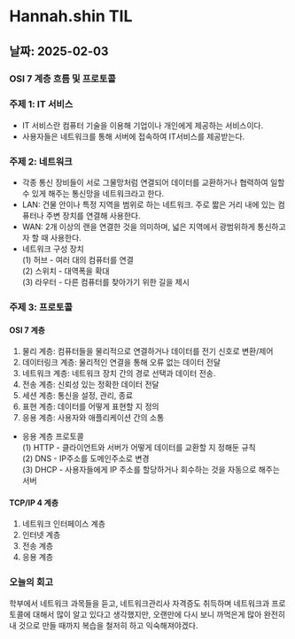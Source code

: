 # Hannah.shin TIL

## 날짜: 2025-02-03

### OSI 7 계층 흐름 및 프로토콜
### 주제 1: IT 서비스
- IT 서비스란 컴퓨터 기술을 이용해 기업이나 개인에게 제공하는 서비스이다.
- 사용자들은 네트워크를 통해 서버에 접속하여 IT서비스를 제공받는다.

### 주제 2: 네트워크
- 각종 통신 장비들이 서로 그물망처럼 연결되어 데이터를 교환하거나 협력하여 일할 수 있게 해주는 통신망을 네트워크라고 한다.
- LAN: 건물 안이나 특정 지역을 범위로 하는 네트워크. 주로 짧은 거리 내에 있는 컴퓨터나 주변 장치를 연결해 사용한다.
- WAN: 2개 이상의 랜을 연결한 것을 의미하며, 넓은 지역에서 광범위하게 통신하고자 할 때 사용한다.
- 네트워크 구성 장치</br>
    (1) 허브 - 여러 대의 컴퓨터를 연결</br>
    (2) 스위치 - 대역폭을 확대</br>
    (3) 라우터 - 다른 컴퓨터를 찾아가기 위한 길을 제시</br>

### 주제 3: 프로토콜
#### OSI 7 계층
1. 물리 계층: 컴퓨터들을 물리적으로 연결하거나 데이터를 전기 신호로 변환/제어
2. 데이터링크 계층: 물리적인 연결을 통해 오류 없는 데이터 전달
3. 네트워크 계층: 네트워크 장치 간의 경로 선택과 데이터 전송.
4. 전송 계층: 신뢰성 있는 정확한 데이터 전달
5. 세션 계층: 통신을 설정, 관리, 종료
6. 표현 계층: 데이터를 어떻게 표현할 지 정의
7. 응용 계층: 사용자와 애플리케이션 간의 소통

- 응용 계층 프로토콜</br>
    (1) HTTP - 클라이언트와 서버가 어떻게 데이터를 교환할 지 정해둔 규칙</br>
    (2) DNS - IP주소를 도메인주소로 변경</br>
    (3) DHCP - 사용자들에게 IP 주소를 할당하거나 회수하는 것을 자동으로 해주는 서버</br>

#### TCP/IP 4 계층
1. 네트워크 인터페이스 계층
2. 인터넷 계층
3. 전송 계층
4. 응용 계층

### 오늘의 회고
학부에서 네트워크 과목들을 듣고, 네트워크관리사 자격증도 취득하며 네트워크과 프로토콜에 대해서 많이 알고 있다고 생각했지만, 오랜만에 다시 보니 까먹은게 많아 완전히 내 것으로 만들 때까지 복습을 철저히 하고 익숙해져야겠다.
